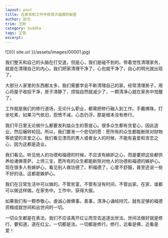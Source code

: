 ```yaml
---
layout: post
title: 在家务和工作中获得大福报的秘密
author: 妙光
trim: 王盼
category: buddha
tags: 正信
excerpt:
---
```


![]({{ site.url }}/assets/images/00001.jpg)

我们整天和自己的头脑在打交道，但是心，我们是碰不到的。带着觉性清理家务，就是在清理自己的内心。我们把家清理干净了，心也就干净了，自心的明光就出现了。

大部分人家里的东西都太多，我们需要学会不断清理自己的家。经常清理房子，用心将屋子收拾干净，房子清静了，烦恼自然就减少了，一颗清净心就在家务中觉醒了。

工作就是我们的修行道场，无论什么职业，都需把修行融入到工作。手戴佛珠，打坐吃素，如果习气依旧，怨愤不减，心态仍浮，那是根本没有修行。

我们平日里无论做什么都要发利益众生的菩提心。很多众生都有贪爱心，因此造业，然后辗转轮回。所以，我们要发一个悲切的愿：愿所有的众生都能断除对财物等欲望的贪爱之心。我们看见漂亮的男人或者女人的时候，不能有喜爱和贪恋之心，因为这都是造业。

我们看见。听见他人的功德和福德的时候，不应该有嫉妒之心，而是要把这些都供养给诸佛菩萨。上师三宝，愿所有的众生都能断除对他人的功德和福德的嫉妒心。现在很多人有嫉妒心，看见别人做功德了。积福德了，心里不舒服，甚至还说一些不好的话，这都是嫉妒心。

我们在日常生活中可以做的。不管贫富，不管有没有时间，不管出家。在家，谁都可以做这样做。在家务中。工作中。获得大报。

如果我们有一颗恭敬心。虔诚心做佛事。善事，清净心诵经持咒，就有足够的福德资粮成就世间和出世间的一切。

一切众生都是在表法，我们不应该离开红尘而空去追逐出世法。世间法做好就是修行，要知道，道在红尘，一切都是法。一切都是修行。修行，远看是佛，近看是爱！
